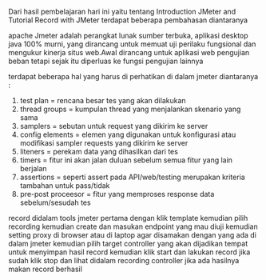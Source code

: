 Dari hasil pembelajaran hari ini yaitu tentang  Introduction JMeter and Tutorial Record with JMeter terdapat beberapa pembahasan diantaranya

apache Jmeter adalah perangkat lunak sumber terbuka, aplikasi desktop java 100% murni, yang dirancang untuk memuat uji perilaku fungsional dan mengukur kinerja situs web.Awal dirancang untuk aplikasi web pengujian beban tetapi sejak itu diperluas ke fungsi pengujian lainnya

terdapat beberapa hal yang harus di perhatikan di dalam jmeter diantaranya :
1. test plan = rencana besar tes yang akan dilakukan
2. thread groups = kumpulan thread yang menjalankan skenario yang sama
3. samplers = sebutan untuk request yang dikirim ke server
4. config elements = elemen yang digunakan untuk konfigurasi atau modifikasi sampler requests yang dikirim ke server
5. liteners = perekam data yang dihasilkan dari tes
6. timers = fitur ini akan jalan duluan sebelum semua fitur yang lain berjalan
7. assertions = seperti assert pada API/web/testing merupakan kriteria tambahan untuk pass/tidak
8. pre-post proceesor = fitur yang memproses response data sebelum/sesudah tes

record didalam tools jmeter pertama dengan klik template kemudian pilih recording kemudian create dan masukan endpoint yang mau diuji kemudian setting proxy di browser atau di laptop agar disamakan dengan yang ada di dalam jmeter kemudian pilih target controller yang akan dijadikan tempat untuk menyimpan hasil record kemudian klik start dan lakukan record jika sudah klik stop dan lihat didalam recording controller jika ada hasilnya makan record berhasil